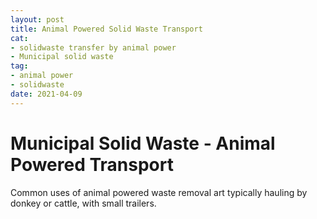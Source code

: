 ```yaml
--- 
layout: post 
title: Animal Powered Solid Waste Transport
cat: 
- solidwaste transfer by animal power
- Municipal solid waste
tag: 
- animal power
- solidwaste
date: 2021-04-09 
--- 
```


Municipal Solid Waste - Animal Powered Transport
============================================= 

Common uses of animal powered waste removal art typically hauling by donkey or cattle, with small trailers.
